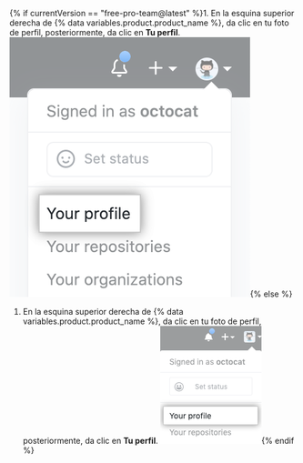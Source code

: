 {% if currentVersion == "free-pro-team@latest" %}1. En la esquina superior derecha de {% data variables.product.product_name %}, da clic en tu foto de perfil, posteriormente, da clic en **Tu perfil**.
  ![Foto de perfil](/assets/images/help/profile/top_right_avatar.png){% else %}
1. En la esquina superior derecha de {% data variables.product.product_name %}, da clic en tu foto de perfil, posteriormente, da clic en **Tu perfil**. ![Profile photo](/assets/images/enterprise/settings/top_right_avatar.png){% endif %}
